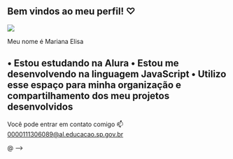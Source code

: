 ## Bem vindos ao meu perfil! ♡

![](https://pin.it/3wWVyFhXr)

Meu nome é Mariana Elisa

• Estou estudando na Alura
• Estou me desenvolvendo na linguagem JavaScript
• Utilizo esse espaço para minha organização e compartilhamento dos meu projetos desenvolvidos
- 

Você pode entrar em contato comigo 📫
0000111306089@al.educacao.sp.gov.br

@
-->
